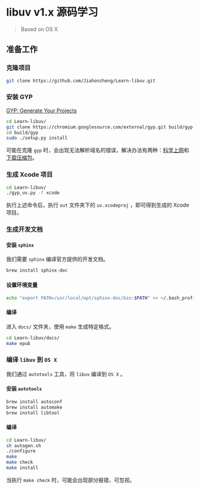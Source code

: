# libuv v1.x 源码学习

> Based on OS X

## 准备工作

### 克隆项目

```bash
git clone https://github.com/Jiahonzheng/Learn-libuv.git
```

### 安装 GYP

[GYP: Generate Your Projects](https://gyp.gsrc.io/)

```bash
cd Learn-libuv/
git clone https://chromium.googlesource.com/external/gyp.git build/gyp
cd build/gyp
sudo ./setup.py install
```

可能在克隆 `gyp` 时，会出现无法解析域名的错误，解决办法有两种：[科学上网](https://jiahonzheng.github.io/2018/03/14/Mac%20Terminal%20%E4%BB%A3%E7%90%86%E9%85%8D%E7%BD%AE/)和[下载压缩包](https://github.com/svn2github/gyp)。

### 生成 Xcode 项目

```bash
cd Learn-libuv/
./gyp_uv.py -f xcode
```

执行上述命令后，执行 `out` 文件夹下的 `uv.xcodeproj` ，即可得到生成的 Xcode 项目。

### 生成开发文档

#### 安装 `sphinx`

我们需要 `sphinx` 编译官方提供的开发文档。

```bash
brew install sphinx-doc
```

#### 设置环境变量

```bash
echo "export PATH=/usr/local/opt/sphinx-doc/bin:$PATH" >> ~/.bash_profile
```

#### 编译

进入 `docs/` 文件夹，使用 `make` 生成特定格式。

```bash
cd Learn-libuv/docs/
make epub
```

### 编译 `libuv` 到 `OS X` 

我们通过 `autotools` 工具，将 `libuv` 编译到 `OS X` 。

#### 安装 `autotools` 

```bash
brew install autoconf
brew install automake
brew install libtool
```

#### 编译

```bash
cd Learn-libuv/
sh autogen.sh
./configure
make
make check
make install
```

当执行 `make check` 时，可能会出现部分报错，可忽视。